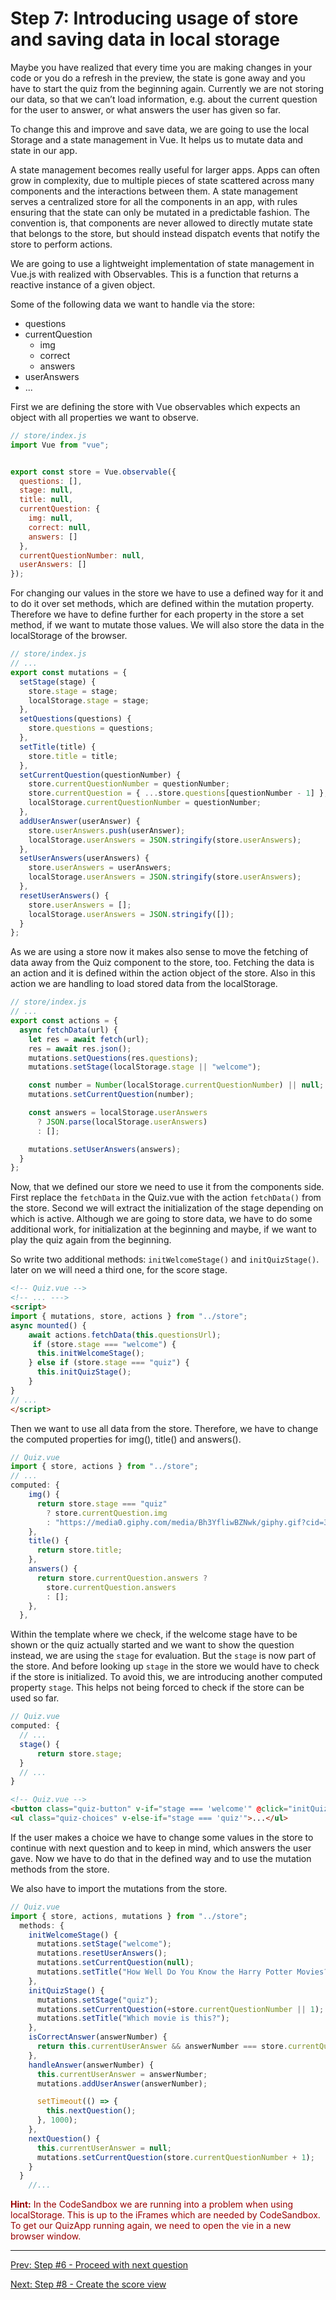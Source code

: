 # Step 7: Introducing usage of store and saving data in local storage

Maybe you have realized that every time you are making changes in your code or you do a refresh in the preview, the state is gone away and you have to start the quiz from the beginning again. Currently we are not storing our data, so that we can’t load information, e.g. about the current question for the user to answer, or what answers the user has given so far.

To change this and improve and save data, we are going to use the local Storage and a state management in Vue. It helps us to mutate data and state in our app.

A state management becomes really useful for larger apps. Apps can often grow in complexity, due to multiple pieces of state scattered across many components and the interactions between them. A state management serves a centralized store for all the components in an app, with rules ensuring that the state can only be mutated in a predictable fashion. The convention is, that components are never allowed to directly mutate state that belongs to the store, but should instead dispatch events that notify the store to perform actions.

We are going to use a lightweight implementation of state management in Vue.js with realized with Observables. This is a function that returns a reactive instance of a given object.

Some of the following data we want to handle via the store:
- questions
- currentQuestion
  - img
  - correct
  - answers
- userAnswers
- ...

First we are defining the store with Vue observables which expects an object with all properties we want to observe.

```javascript
// store/index.js
import Vue from "vue";


export const store = Vue.observable({
  questions: [],
  stage: null,
  title: null,
  currentQuestion: {
    img: null,
    correct: null,
    answers: []
  },
  currentQuestionNumber: null,
  userAnswers: []
});
```

For changing our values in the store we have to use a defined way for it and to do it over set methods, which are defined within the mutation property. Therefore we have to define further for each property in the store a set method, if we want to mutate those values.
We will also store the data in the localStorage of the browser.

```javascript
// store/index.js
// ...
export const mutations = {
  setStage(stage) {
    store.stage = stage;
    localStorage.stage = stage;
  },
  setQuestions(questions) {
    store.questions = questions;
  },
  setTitle(title) {
    store.title = title;
  },
  setCurrentQuestion(questionNumber) {
    store.currentQuestionNumber = questionNumber;
    store.currentQuestion = { ...store.questions[questionNumber - 1] };
    localStorage.currentQuestionNumber = questionNumber;
  },
  addUserAnswer(userAnswer) {
    store.userAnswers.push(userAnswer);
    localStorage.userAnswers = JSON.stringify(store.userAnswers);
  },
  setUserAnswers(userAnswers) {
    store.userAnswers = userAnswers;
    localStorage.userAnswers = JSON.stringify(store.userAnswers);
  },
  resetUserAnswers() {
    store.userAnswers = [];
    localStorage.userAnswers = JSON.stringify([]);
  }
};
```

As we are using a store now it makes also sense to move the fetching of data away from the Quiz component to the store, too. Fetching the data is an action and it is defined within the action object of the store. Also in this action we are handling to load stored data from the localStorage.

```javascript
// store/index.js
// ...
export const actions = {
  async fetchData(url) {
    let res = await fetch(url);
    res = await res.json();
    mutations.setQuestions(res.questions);
    mutations.setStage(localStorage.stage || "welcome");

    const number = Number(localStorage.currentQuestionNumber) || null;
    mutations.setCurrentQuestion(number);

    const answers = localStorage.userAnswers
      ? JSON.parse(localStorage.userAnswers)
      : [];

    mutations.setUserAnswers(answers);
  }
};
```

Now, that we defined our store we need to use it from the components side.
First replace the `fetchData` in the Quiz.vue with the action `fetchData()` from the store.
Second we will extract the initialization of the stage depending on which is active. Although we are going to store data, we have to do some additional work, for initialization at the beginning and maybe, if we want to play the quiz again from the beginning.

So write two additional methods: `initWelcomeStage()` and `initQuizStage()`.
later on we will need a third one, for the score stage.

```html
<!-- Quiz.vue -->
<!-- ... --->
<script>
import { mutations, store, actions } from "../store";
async mounted() {
    await actions.fetchData(this.questionsUrl);
     if (store.stage === "welcome") {
      this.initWelcomeStage();
    } else if (store.stage === "quiz") {
      this.initQuizStage();
    }
}
// ...
</script>
```

Then we want to use all data from the store.
Therefore, we have to change the computed properties for img(), title() and answers().

```javascript
// Quiz.vue
import { store, actions } from "../store";
// ...
computed: {
    img() {
      return store.stage === "quiz"
        ? store.currentQuestion.img
        : "https://media0.giphy.com/media/Bh3YfliwBZNwk/giphy.gif?cid=3640f6095c852266776c6f746fb2fc67";
    },
    title() {
      return store.title;
    },
    answers() {
      return store.currentQuestion.answers ?
        store.currentQuestion.answers
        : [];
    },
  },
```

Within the template where we check, if the welcome stage have to be shown or the quiz actually started and we want to show the question instead, we are using the `stage` for evaluation. But the `stage` is now part of the store. And before looking up `stage` in the store we would have to check if the store is initialized. To avoid this, we are introducing another computed property `stage`. This helps not being forced to check if the store can be used so far.

```javascript
// Quiz.vue
computed: {
  // ...
  stage() {
      return store.stage;
  }
  // ...
}
```

```html
<!-- Quiz.vue -->
<button class="quiz-button" v-if="stage === 'welcome'" @click="initQuizStage">Start Quiz</button>
<ul class="quiz-choices" v-else-if="stage === 'quiz'">...</ul>
```

If the user makes a choice we have to change some values in the store to continue with next question and to keep in mind, which answers the user gave. Now we have to do that in the defined way and to use the mutation methods from the store.

We also have to import the mutations from the store.

```javascript
// Quiz.vue
import { store, actions, mutations } from "../store";
  methods: {
    initWelcomeStage() {
      mutations.setStage("welcome");
      mutations.resetUserAnswers();
      mutations.setCurrentQuestion(null);
      mutations.setTitle("How Well Do You Know the Harry Potter Movies?");
    },
    initQuizStage() {
      mutations.setStage("quiz");
      mutations.setCurrentQuestion(+store.currentQuestionNumber || 1);
      mutations.setTitle("Which movie is this?");
    },
    isCorrectAnswer(answerNumber) {
      return this.currentUserAnswer && answerNumber === store.currentQuestion.correct;
    },
    handleAnswer(answerNumber) {
      this.currentUserAnswer = answerNumber;
      mutations.addUserAnswer(answerNumber);

      setTimeout(() => {
        this.nextQuestion();
      }, 1000);
    },
    nextQuestion() {
      this.currentUserAnswer = null;
      mutations.setCurrentQuestion(store.currentQuestionNumber + 1);
    }
  }
    //...
```

<span style="color:#900;">
<strong>Hint:</strong>
In the CodeSandbox we are running into a problem when using localStorage. This is up to the iFrames which are needed by CodeSandbox. To get our QuizApp running again, we need to open the vie in a new browser window.
</span>

---

[Prev: Step #6 - Proceed with next question](step6.md)

[Next: Step #8 - Create the score view](step8.md)

